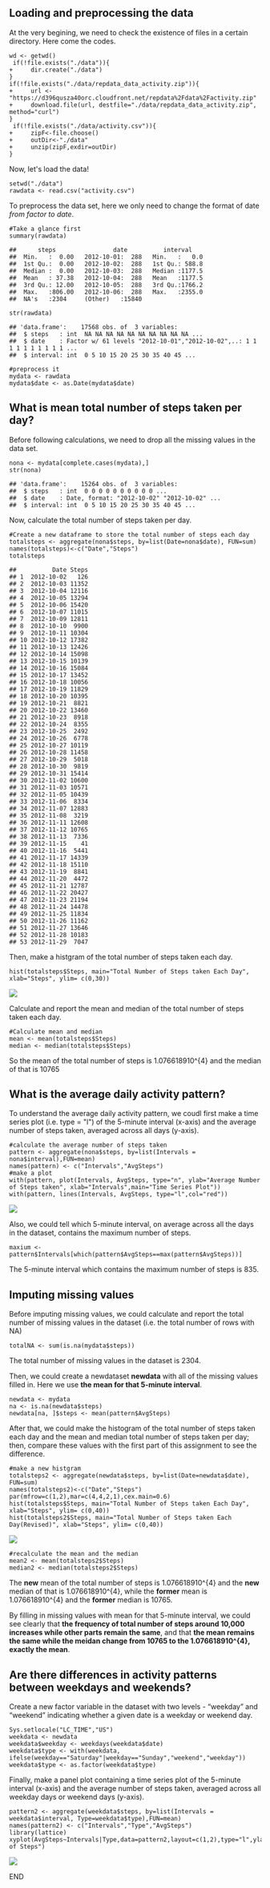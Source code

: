 Loading and preprocessing the data
----------------------------------

At the very begining, we need to check the existence of files in a
certain directory. Here come the codes.

    wd <- getwd()
     if(!file.exists("./data")){
    +     dir.create("./data")  
    }
    if(!file.exists("./data/repdata_data_activity.zip")){
    +     url <- "https://d396qusza40orc.cloudfront.net/repdata%2Fdata%2Factivity.zip"
    +     download.file(url, destfile="./data/repdata_data_activity.zip", method="curl")
    }
     if(!file.exists("./data/activity.csv")){
    +     zipF<-file.choose() 
    +     outDir<-"./data" 
    +     unzip(zipF,exdir=outDir)
    } 

Now, let's load the data!

    setwd("./data")
    rawdata <- read.csv("activity.csv")

To preprocess the data set, here we only need to change the format of
date *from factor to date*.

    #Take a glance first
    summary(rawdata)

    ##      steps                date          interval     
    ##  Min.   :  0.00   2012-10-01:  288   Min.   :   0.0  
    ##  1st Qu.:  0.00   2012-10-02:  288   1st Qu.: 588.8  
    ##  Median :  0.00   2012-10-03:  288   Median :1177.5  
    ##  Mean   : 37.38   2012-10-04:  288   Mean   :1177.5  
    ##  3rd Qu.: 12.00   2012-10-05:  288   3rd Qu.:1766.2  
    ##  Max.   :806.00   2012-10-06:  288   Max.   :2355.0  
    ##  NA's   :2304     (Other)   :15840

    str(rawdata)

    ## 'data.frame':    17568 obs. of  3 variables:
    ##  $ steps   : int  NA NA NA NA NA NA NA NA NA NA ...
    ##  $ date    : Factor w/ 61 levels "2012-10-01","2012-10-02",..: 1 1 1 1 1 1 1 1 1 1 ...
    ##  $ interval: int  0 5 10 15 20 25 30 35 40 45 ...

    #preprocess it
    mydata <- rawdata
    mydata$date <- as.Date(mydata$date)

What is mean total number of steps taken per day?
-------------------------------------------------

Before following calculations, we need to drop all the missing values in
the data set.

    nona <- mydata[complete.cases(mydata),]
    str(nona)

    ## 'data.frame':    15264 obs. of  3 variables:
    ##  $ steps   : int  0 0 0 0 0 0 0 0 0 0 ...
    ##  $ date    : Date, format: "2012-10-02" "2012-10-02" ...
    ##  $ interval: int  0 5 10 15 20 25 30 35 40 45 ...

Now, calculate the total number of steps taken per day.

    #Create a new dataframe to store the total number of steps each day
    totalsteps <- aggregate(nona$steps, by=list(Date=nona$date), FUN=sum)
    names(totalsteps)<-c("Date","Steps")
    totalsteps

    ##          Date Steps
    ## 1  2012-10-02   126
    ## 2  2012-10-03 11352
    ## 3  2012-10-04 12116
    ## 4  2012-10-05 13294
    ## 5  2012-10-06 15420
    ## 6  2012-10-07 11015
    ## 7  2012-10-09 12811
    ## 8  2012-10-10  9900
    ## 9  2012-10-11 10304
    ## 10 2012-10-12 17382
    ## 11 2012-10-13 12426
    ## 12 2012-10-14 15098
    ## 13 2012-10-15 10139
    ## 14 2012-10-16 15084
    ## 15 2012-10-17 13452
    ## 16 2012-10-18 10056
    ## 17 2012-10-19 11829
    ## 18 2012-10-20 10395
    ## 19 2012-10-21  8821
    ## 20 2012-10-22 13460
    ## 21 2012-10-23  8918
    ## 22 2012-10-24  8355
    ## 23 2012-10-25  2492
    ## 24 2012-10-26  6778
    ## 25 2012-10-27 10119
    ## 26 2012-10-28 11458
    ## 27 2012-10-29  5018
    ## 28 2012-10-30  9819
    ## 29 2012-10-31 15414
    ## 30 2012-11-02 10600
    ## 31 2012-11-03 10571
    ## 32 2012-11-05 10439
    ## 33 2012-11-06  8334
    ## 34 2012-11-07 12883
    ## 35 2012-11-08  3219
    ## 36 2012-11-11 12608
    ## 37 2012-11-12 10765
    ## 38 2012-11-13  7336
    ## 39 2012-11-15    41
    ## 40 2012-11-16  5441
    ## 41 2012-11-17 14339
    ## 42 2012-11-18 15110
    ## 43 2012-11-19  8841
    ## 44 2012-11-20  4472
    ## 45 2012-11-21 12787
    ## 46 2012-11-22 20427
    ## 47 2012-11-23 21194
    ## 48 2012-11-24 14478
    ## 49 2012-11-25 11834
    ## 50 2012-11-26 11162
    ## 51 2012-11-27 13646
    ## 52 2012-11-28 10183
    ## 53 2012-11-29  7047

Then, make a histgram of the total number of steps taken each day.

    hist(totalsteps$Steps, main="Total Number of Steps taken Each Day", xlab="Steps", ylim= c(0,30))

![](PA1_template_files/figure-markdown_strict/histgram-1.png)<!-- -->

Calculate and report the mean and median of the total number of steps
taken each day.

    #Calculate mean and median
    mean <- mean(totalsteps$Steps)
    median <- median(totalsteps$Steps)

So the mean of the total number of steps is 1.076618910^{4} and the
median of that is 10765

What is the average daily activity pattern?
-------------------------------------------

To understand the average daily activity pattern, we coudl first make a
time series plot (i.e. type = "l") of the 5-minute interval (x-axis) and
the average number of steps taken, averaged across all days (y-axis).

    #calculate the average number of steps taken
    pattern <- aggregate(nona$steps, by=list(Intervals = nona$interval),FUN=mean)
    names(pattern) <- c("Intervals","AvgSteps")
    #make a plot
    with(pattern, plot(Intervals, AvgSteps, type="n", ylab="Average Number of Steps taken", xlab="Intervals",main="Time Series Plot"))
    with(pattern, lines(Intervals, AvgSteps, type="l",col="red"))

![](PA1_template_files/figure-markdown_strict/timeplot-1.png)<!-- -->

Also, we could tell which 5-minute interval, on average across all the
days in the dataset, contains the maximum number of steps.

    maxium <- pattern$Intervals[which(pattern$AvgSteps==max(pattern$AvgSteps))]

The 5-minute interval which contains the maximum number of steps is 835.

Imputing missing values
-----------------------

Before imputing missing values, we could calculate and report the total
number of missing values in the dataset (i.e. the total number of rows
with NA)

    totalNA <- sum(is.na(mydata$steps))

The total number of missing values in the dataset is 2304.

Then, we could create a newdataset **newdata** with all of the missing
values filled in. Here we use **the mean for that 5-minute interval**.

    newdata <- mydata
    na <- is.na(newdata$steps)
    newdata[na, ]$steps <- mean(pattern$AvgSteps)

After that, we could make the histogram of the total number of steps
taken each day and the mean and median total number of steps taken per
day; then, compare these values with the first part of this assignment
to see the difference.

    #make a new histgram
    totalsteps2 <- aggregate(newdata$steps, by=list(Date=newdata$date), FUN=sum)
    names(totalsteps2)<-c("Date","Steps")
    par(mfrow=c(1,2),mar=c(4,4,2,1),cex.main=0.6)
    hist(totalsteps$Steps, main="Total Number of Steps taken Each Day", xlab="Steps", ylim= c(0,40))
    hist(totalsteps2$Steps, main="Total Number of Steps taken Each Day(Revised)", xlab="Steps", ylim= c(0,40))

![](PA1_template_files/figure-markdown_strict/compare-1.png)<!-- -->

    #recalculate the mean and the median
    mean2 <- mean(totalsteps2$Steps)
    median2 <- median(totalsteps2$Steps)

The **new** mean of the total number of steps is 1.076618910^{4} and the
**new** median of that is 1.076618910^{4}, while the **former** mean is
1.076618910^{4} and the **former** median is 10765.

By filling in missing values with mean for that 5-minute interval, we
could see clearly that **the frequency of total number of steps around
10,000 increases while other parts remain the same**, and that **the
mean remains the same while the meidan change from 10765 to the
1.076618910^{4}, exactly the mean**.

Are there differences in activity patterns between weekdays and weekends?
-------------------------------------------------------------------------

Create a new factor variable in the dataset with two levels - “weekday”
and “weekend” indicating whether a given date is a weekday or weekend
day.

    Sys.setlocale("LC_TIME","US")
    weekdata <- newdata
    weekdata$weekday <- weekdays(weekdata$date)
    weekdata$type <- with(weekdata, ifelse(weekday=="Saturday"|weekday=="Sunday","weekend","weekday"))
    weekdata$type <- as.factor(weekdata$type)

Finally, make a panel plot containing a time series plot of the 5-minute
interval (x-axis) and the average number of steps taken, averaged across
all weekday days or weekend days (y-axis).

    pattern2 <- aggregate(weekdata$steps, by=list(Intervals = weekdata$interval, Type=weekdata$type),FUN=mean)
    names(pattern2) <- c("Intervals","Type","AvgSteps")
    library(lattice)
    xyplot(AvgSteps~Intervals|Type,data=pattern2,layout=c(1,2),type="l",ylab="Number of Steps")

![](PA1_template_files/figure-markdown_strict/plot2-1.png)<!-- -->

END
